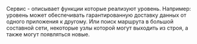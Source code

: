 Сервис - описывает функции которые реализуют уровень. 
Например: уровень может обеспечивать гарантированную доставку данных от одного приложения к другому. Или поиск маршрута в большой составной сети, некоторые узлы которой могут выходить из строя, а также могут появляться новые. 